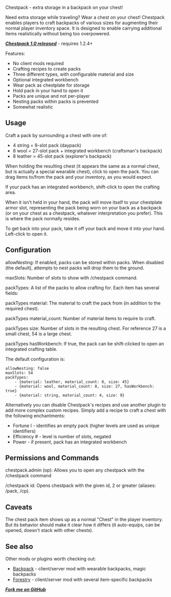 Chestpack - extra storage in a backpack on your chest! 

Need extra storage while traveling? Wear a chest on your chest!
Chestpack enables players to craft backpacks of various sizes for augmenting
their normal player inventory space. It is designed to enable carrying 
additional items realistically without being too overpowered.

***[Chestpack 1.0 released](http://dev.bukkit.org/server-mods/chestpack/files/1-chestpack-1-0/)*** - requires 1.2.4+

Features:

* No client mods required
* Crafting recipes to create packs
* Three different types, with configurable material and size
* Optional integrated workbench
* Wear pack as chestplate for storage
* Hold pack in your hand to open it
* Packs are unique and not per-player
* Nesting packs within packs is prevented
* Somewhat realistic

## Usage
Craft a pack by surrounding a chest with one of:

 * 4 string = 9-slot pack (daypack)
 * 8 wool = 27-slot pack + integrated workbench (craftsman's backpack)
 * 8 leather = 45-slot pack (explorer's backpack)

When holding the resulting chest (it appears the same as a normal chest, but is
actually a special wearable chest), click to open the pack. You can drag items
to/from the pack and your inventory, as you would expect.

If your pack has an integrated workbench, shift-click to open the crafting area.

When it isn't held in your hand, the pack will move itself to your
chestplate armor slot, representing the pack being worn on your back as a backpack
(or on your chest as a chestpack, whatever interpretation you prefer). This is where
the pack normally resides.

To get back into your pack, take it off your back and move it into your hand. Left-click
to open it. 

## Configuration

allowNesting: If enabled, packs can be stored within packs. When disabled
(the default), attempts to nest packs will drop them to the ground. 

maxSlots: Number of slots to show with /chestpack command.

packTypes: A list of the packs to allow crafting for. Each item has several fields:

packTypes material: The material to craft the pack from (in addition to the required chest).

packTypes material\_count: Number of material items to require to craft.

packTypes size: Number of slots in the resulting chest. For reference 27 is a small chest, 54 is a large chest.

packTypes hasWorkbench: If true, the pack can be shift-clicked to open an integrated crafting table.

The default configuration is:

    allowNesting: false
    maxSlots: 54
    packTypes:
        - {material: leather, material_count: 8, size: 45}
        - {material: wool, material_count: 8, size: 27, hasWorkbench: true}
        - {material: string, material_count: 4, size: 9}


Alternatively you can disable Chestpack's recipes and use another plugin to add more complex custom recipes.
Simply add a recipe to craft a chest with the following enchantments:

* Fortune I - identifies an empty pack (higher levels are used as unique identifiers)
* Efficiency # - level is number of slots, negated
* Power - if present, pack has an integrated workbench


## Permissions and Commands

chestpack.admin (op): Allows you to open any chestpack with the /chestpack command

/chestpack id: Opens chestpack with the given id, 2 or greater (aliases: /pack, /cp).

## Caveats
The chest pack item shows up as a normal "Chest" in the player inventory. But its behavior
should make it clear how it differs (it auto-equips, can be opened, doesn't stack with other chests).

## See also

Other mods or plugins worth checking out:

* [Backpack](http://www.minecraftforum.net/topic/741100-123-backpack-ssp-smp/) - client/server mod with wearable backpacks, magic backpacks
* [Forestry](http://forestry.sengir.net/wiki/index.php?n=Items.Backpacks) - client/server mod with several item-specific backpacks

***[Fork me on GitHub](https://github.com/mushroomhostage/Chestpack)***
